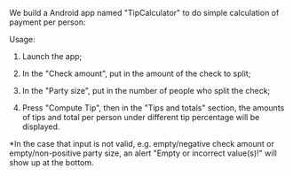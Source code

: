We build a Android app named "TipCalculator" to do simple calculation of payment per person:

Usage:

1. Launch the app;

2. In the "Check amount", put in the amount of the check to split;

3. In the "Party size", put in the number of people who split the check;

4. Press "Compute Tip", then in the "Tips and totals" section, the amounts of tips and total per person under different tip percentage will be displayed.

*In the case that input is not valid, e.g. empty/negative check amount or empty/non-positive party size, an alert "Empty or incorrect value(s)!" will show up at the bottom. 

